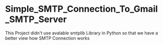 # Simple_SMTP_Connection_To_Gmail_SMTP_Server
 This Project didn't use avalable smtplib Library in Python so that we have a better view how SMTP Connection works
